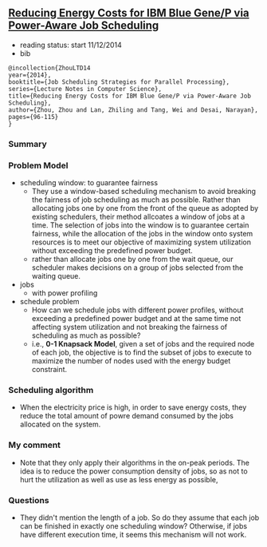 ## [Reducing Energy Costs for IBM Blue Gene/P via Power-Aware Job Scheduling](http://link.springer.com/chapter/10.1007%2F978-3-662-43779-7_6#)

- reading status: start 11/12/2014
- bib
```
@incollection{ZhouLTD14
year={2014},
booktitle={Job Scheduling Strategies for Parallel Processing},
series={Lecture Notes in Computer Science},
title={Reducing Energy Costs for IBM Blue Gene/P via Power-Aware Job Scheduling},
author={Zhou, Zhou and Lan, Zhiling and Tang, Wei and Desai, Narayan},
pages={96-115}
}
```

### Summary


### Problem Model
- scheduling window: to guarantee fairness
  - They use a window-based scheduling mechanism to avoid breaking the fairness of job scheduling as much as possible. Rather than allocating jobs one by one from the front of the queue as adopted by existing schedulers, their method allcoates a window of jobs at a time. The selection of jobs into the window is to guarantee certain fairness, while the allocation of the jobs in the window onto system resources is to meet our objective of maximizing system utilization without exceeding the predefined power budget.
  - rather than allocate jobs one by one from the wait queue, our scheduler makes decisions on a group of jobs selected from the waiting queue.
- jobs
  - with power profiling
- schedule problem
  - How can we schedule jobs with different power profiles, without exceeding a predefined power budget and at the same time not affecting system utilization and not breaking the fairness of scheduling as much as possible?
  - i.e., **0-1 Knapsack Model**, given a set of jobs and the required node of each job, the objective is to find the subset of jobs to execute to maximize the number of nodes used with the energy budget constraint.


### Scheduling algorithm
- When the electricity price is high, in order to save energy costs, they reduce the total amount of powre demand consumed by the jobs allocated on the system.


### My comment
- Note that they only apply their algorithms in the on-peak periods. The idea is to reduce the power consumption density of jobs, so as not to hurt the utilization as well as use as less energy as possible,


### Questions
- They didn't mention the length of a job. So do they assume that each job can be finished in exactly one scheduling window? Otherwise, if jobs have different execution time, it seems this mechanism will not work.
